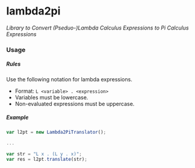 # lambda2pi

_Library to Convert (Pseduo-)Lambda Calculus Expressions to Pi Calculus Expressions_

### Usage
##### Rules
Use the following notation for lambda expressions.

- Format: `L <variable> . <expression>`
- Variables must be lowercase.
- Non-evaluated expressions must be uppercase.



##### Example
```javascript
var l2pt = new Lambda2PiTranslator();

...

var str = "L x . (L y . x)";
var res = l2pt.translate(str);
```
